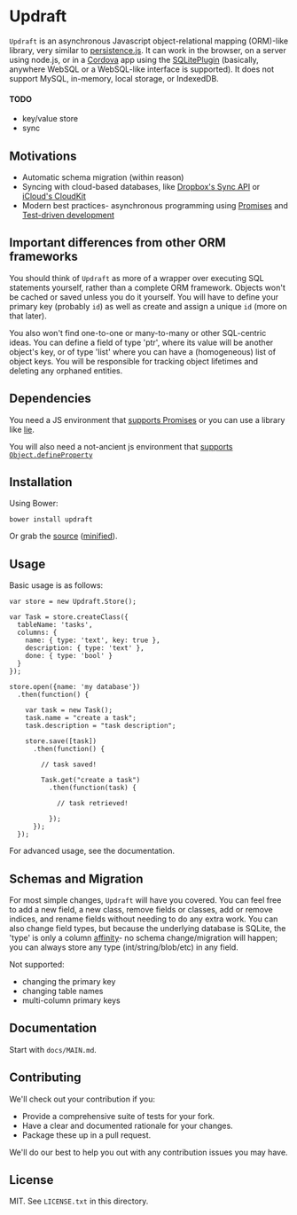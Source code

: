 # Updraft

`Updraft` is an asynchronous Javascript object-relational mapping (ORM)-like library, very similar to 
[persistence.js](https://github.com/coresmart/persistencejs).  It can work in the browser, on a server using
node.js, or in a [Cordova](https://cordova.apache.org/) app using the [SQLitePlugin](https://github.com/brodysoft/Cordova-SQLitePlugin)
(basically, anywhere WebSQL or a WebSQL-like interface is supported).  It does not support MySQL, in-memory, 
local storage, or IndexedDB.

#### TODO
* key/value store
* sync

## Motivations
* Automatic schema migration (within reason)
* Syncing with cloud-based databases, like [Dropbox's Sync API](https://www.dropbox.com/developers/sync) 
  or [iCloud's CloudKit](https://developer.apple.com/icloud/documentation/cloudkit-storage/)
* Modern best practices- asynchronous programming using [Promises](https://www.promisejs.org/) and
  [Test-driven development](http://en.wikipedia.org/wiki/Test-driven_development)

## Important differences from other ORM frameworks
You should think of `Updraft` as more of a wrapper over executing SQL statements yourself, rather than a complete ORM
framework.  Objects won't be cached or saved unless you do it yourself.  You will have to define your primary key 
(probably `id`) as well as create and assign a unique `id` (more on that later).

You also won't find one-to-one or many-to-many or other SQL-centric ideas.  You can define a field of type 'ptr', 
where its value will be another object's key, or of type 'list' where you can have a (homogeneous) list of object 
keys.  You will be responsible for tracking object lifetimes and deleting any orphaned entities.

## Dependencies
You need a JS environment that [supports Promises](http://caniuse.com/#feat=promises) or you can use a library like 
[lie](https://github.com/calvinmetcalf/lie).

You will also need a not-ancient js environment that [supports `Object.defineProperty`](http://kangax.github.io/compat-table/es5/#Object.defineProperty)

## Installation

Using Bower:

    bower install updraft

Or grab the [source](https://github.com/arolson101/updraft/dist/updraft.js) ([minified](https://github.com/arolson101/updraft/dist/updraft.min.js)).

## Usage

Basic usage is as follows:

    var store = new Updraft.Store();
    
    var Task = store.createClass({
      tableName: 'tasks',
      columns: {
        name: { type: 'text', key: true },
        description: { type: 'text' },
        done: { type: 'bool' }
      }
    });
    
    store.open({name: 'my database'})
      .then(function() {
      
        var task = new Task();
        task.name = "create a task";
        task.description = "task description";
        
        store.save([task])
          .then(function() {
          
            // task saved!
            
            Task.get("create a task")
              .then(function(task) {
              
                // task retrieved!
                
              });
          });
      });

For advanced usage, see the documentation.

## Schemas and Migration
For most simple changes, `Updraft` will have you covered.  You can feel free to add a new field, a new class, remove
fields or classes, add or remove indices, and rename fields without needing to do any extra work.  You can also change
field types, but because the underlying database is SQLite, the 'type' is only a column 
[affinity](https://www.sqlite.org/datatype3.html)- no schema change/migration will happen; you can always store any
type (int/string/blob/etc) in any field.

Not supported:
* changing the primary key
* changing table names
* multi-column primary keys

## Documentation

Start with `docs/MAIN.md`.

## Contributing

We'll check out your contribution if you:

* Provide a comprehensive suite of tests for your fork.
* Have a clear and documented rationale for your changes.
* Package these up in a pull request.

We'll do our best to help you out with any contribution issues you may have.

## License

MIT. See `LICENSE.txt` in this directory.
